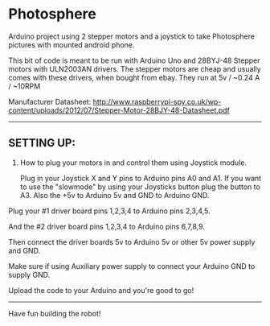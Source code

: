 # Photosphere
Arduino project using 2 stepper motors and a joystick to take Photosphere pictures with mounted android phone.

   This bit of code is meant to be run with Arduino Uno and 28BYJ-48 Stepper motors with ULN2003AN drivers.
   The stepper motors are cheap and usually comes with these drivers, when bought from ebay. 
   They run at 5v / ~0.24 A / ~10RPM

   Manufacturer Datasheet: http://www.raspberrypi-spy.co.uk/wp-content/uploads/2012/07/Stepper-Motor-28BJY-48-Datasheet.pdf

----------------------------------------------------------------------------------------------------------------
## SETTING UP:

1. How to plug your motors in and control them using Joystick module.
   
   Plug in your Joystick X and Y pins to Arduino pins A0 and A1.
   If you want to use the "slowmode" by using your Joysticks button plug the button to A3.
   Also the +5v to Arduino 5v and GND to Arduino GND.


Plug your #1 driver board pins 1,2,3,4 to Arduino pins 2,3,4,5.

And the #2 driver board pins 1,2,3,4 to Arduino pins 6,7,8,9.

Then connect the driver boards 5v to Arduino 5v or other 5v power supply and GND.

Make sure if using Auxiliary power supply to connect your Arduino GND to supply GND.



Upload the code to your Arduino and you're good to go!

-----------------------------------------------------------------------------------------------------------------

Have fun building the robot!